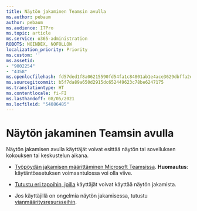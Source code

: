 ```yaml
---
title: Näytön jakaminen Teamsin avulla
ms.author: pebaum
author: pebaum
ms.audience: ITPro
ms.topic: article
ms.service: o365-administration
ROBOTS: NOINDEX, NOFOLLOW
localization_priority: Priority
ms.custom: ''
ms.assetid:
- "9002254"
- "4358"
ms.openlocfilehash: fd57ded1f8a06215590fd54fa1c84801ab1e4ace3629dbffa2d08026139a96fd
ms.sourcegitcommit: b5f7da89a650d2915dc652449623c78be6247175
ms.translationtype: HT
ms.contentlocale: fi-FI
ms.lasthandoff: 08/05/2021
ms.locfileid: "54086485"
---
```

# <a name="screen-sharing-with-teams"></a>Näytön jakaminen Teamsin avulla

Näytön jakamisen avulla käyttäjät voivat esittää näytön tai sovelluksen kokouksen tai keskustelun aikana.

- [Työpöydän jakamisen määrittäminen Microsoft Teamsissa](https://docs.microsoft.com/microsoftteams/configure-desktop-sharing). **Huomautus**: käytäntöasetuksen voimaantulossa voi olla viive. 

- [Tutustu eri tapoihin, joilla](https://docs.microsoft.com/microsoftteams/meeting-policies-in-teams#meeting-policy-settings---content-sharing) käyttäjät voivat käyttää näytön jakamista. 

- Jos käyttäjillä on ongelmia näytön jakamisessa, tutustu [vianmääritysresursseihin](https://docs.microsoft.com/microsoftteams/connectivity-issues). 
